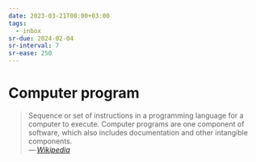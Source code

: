 ```yaml
---
date: 2023-03-21T00:00+03:00
tags:
  - inbox
sr-due: 2024-02-04
sr-interval: 7
sr-ease: 250
---
```


# Computer program

> Sequence or set of instructions in a programming language for a computer to
> execute. Computer programs are one component of software, which also includes
> documentation and other intangible components.\
> — <cite>[Wikipedia](https://en.wikipedia.org/wiki/Computer_program)</cite>
